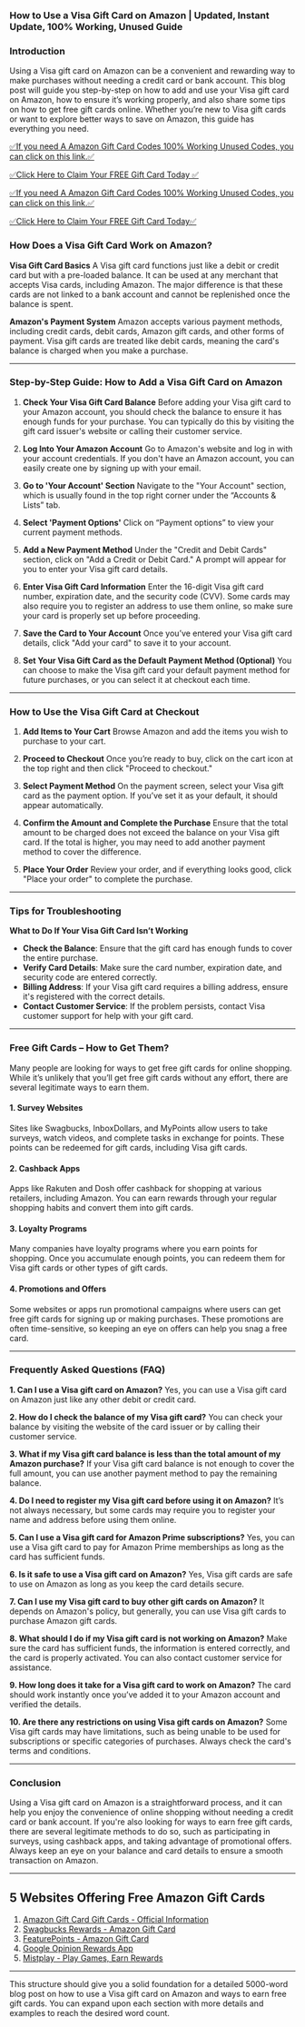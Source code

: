 ### How to Use a Visa Gift Card on Amazon | Updated, Instant Update, 100% Working, Unused Guide
### Introduction
Using a Visa gift card on Amazon can be a convenient and rewarding way to make purchases without needing a credit card or bank account. This blog post will guide you step-by-step on how to add and use your Visa gift card on Amazon, how to ensure it’s working properly, and also share some tips on how to get free gift cards online. Whether you’re new to Visa gift cards or want to explore better ways to save on Amazon, this guide has everything you need.

[✅If you need A Amazon Gift Card Codes 100% Working Unused Codes, you can click on this link.✅](https://dmfarid.com/allgiftcard/)

[✅Click Here to Claim Your FREE Gift Card Today ✅](https://dmfarid.com/allgiftcard/)

[✅If you need A Amazon Gift Card Codes 100% Working Unused Codes, you can click on this link.✅](https://dmfarid.com/allgiftcard/)

[✅Click Here to Claim Your FREE Gift Card Today✅](https://dmfarid.com/allgiftcard/)

### How Does a Visa Gift Card Work on Amazon?

**Visa Gift Card Basics**
A Visa gift card functions just like a debit or credit card but with a pre-loaded balance. It can be used at any merchant that accepts Visa cards, including Amazon. The major difference is that these cards are not linked to a bank account and cannot be replenished once the balance is spent.

**Amazon's Payment System**
Amazon accepts various payment methods, including credit cards, debit cards, Amazon gift cards, and other forms of payment. Visa gift cards are treated like debit cards, meaning the card's balance is charged when you make a purchase.

---

### Step-by-Step Guide: How to Add a Visa Gift Card on Amazon

1. **Check Your Visa Gift Card Balance**
   Before adding your Visa gift card to your Amazon account, you should check the balance to ensure it has enough funds for your purchase. You can typically do this by visiting the gift card issuer's website or calling their customer service.

2. **Log Into Your Amazon Account**
   Go to Amazon's website and log in with your account credentials. If you don't have an Amazon account, you can easily create one by signing up with your email.

3. **Go to 'Your Account' Section**
   Navigate to the "Your Account" section, which is usually found in the top right corner under the “Accounts & Lists” tab.

4. **Select 'Payment Options'**
   Click on “Payment options” to view your current payment methods.

5. **Add a New Payment Method**
   Under the "Credit and Debit Cards" section, click on "Add a Credit or Debit Card." A prompt will appear for you to enter your Visa gift card details.

6. **Enter Visa Gift Card Information**
   Enter the 16-digit Visa gift card number, expiration date, and the security code (CVV). Some cards may also require you to register an address to use them online, so make sure your card is properly set up before proceeding.

7. **Save the Card to Your Account**
   Once you’ve entered your Visa gift card details, click "Add your card" to save it to your account.

8. **Set Your Visa Gift Card as the Default Payment Method (Optional)**
   You can choose to make the Visa gift card your default payment method for future purchases, or you can select it at checkout each time.

---

### How to Use the Visa Gift Card at Checkout

1. **Add Items to Your Cart**
   Browse Amazon and add the items you wish to purchase to your cart.

2. **Proceed to Checkout**
   Once you’re ready to buy, click on the cart icon at the top right and then click "Proceed to checkout."

3. **Select Payment Method**
   On the payment screen, select your Visa gift card as the payment option. If you’ve set it as your default, it should appear automatically.

4. **Confirm the Amount and Complete the Purchase**
   Ensure that the total amount to be charged does not exceed the balance on your Visa gift card. If the total is higher, you may need to add another payment method to cover the difference.

5. **Place Your Order**
   Review your order, and if everything looks good, click "Place your order" to complete the purchase.

---

### Tips for Troubleshooting

**What to Do If Your Visa Gift Card Isn’t Working**
- **Check the Balance**: Ensure that the gift card has enough funds to cover the entire purchase.
- **Verify Card Details**: Make sure the card number, expiration date, and security code are entered correctly.
- **Billing Address**: If your Visa gift card requires a billing address, ensure it's registered with the correct details.
- **Contact Customer Service**: If the problem persists, contact Visa customer support for help with your gift card.

---

### Free Gift Cards – How to Get Them?

Many people are looking for ways to get free gift cards for online shopping. While it’s unlikely that you’ll get free gift cards without any effort, there are several legitimate ways to earn them.

#### 1. **Survey Websites**
Sites like Swagbucks, InboxDollars, and MyPoints allow users to take surveys, watch videos, and complete tasks in exchange for points. These points can be redeemed for gift cards, including Visa gift cards.

#### 2. **Cashback Apps**
Apps like Rakuten and Dosh offer cashback for shopping at various retailers, including Amazon. You can earn rewards through your regular shopping habits and convert them into gift cards.

#### 3. **Loyalty Programs**
Many companies have loyalty programs where you earn points for shopping. Once you accumulate enough points, you can redeem them for Visa gift cards or other types of gift cards.

#### 4. **Promotions and Offers**
Some websites or apps run promotional campaigns where users can get free gift cards for signing up or making purchases. These promotions are often time-sensitive, so keeping an eye on offers can help you snag a free card.

---

### Frequently Asked Questions (FAQ)

**1. Can I use a Visa gift card on Amazon?**
Yes, you can use a Visa gift card on Amazon just like any other debit or credit card.

**2. How do I check the balance of my Visa gift card?**
You can check your balance by visiting the website of the card issuer or by calling their customer service.

**3. What if my Visa gift card balance is less than the total amount of my Amazon purchase?**
If your Visa gift card balance is not enough to cover the full amount, you can use another payment method to pay the remaining balance.

**4. Do I need to register my Visa gift card before using it on Amazon?**
It’s not always necessary, but some cards may require you to register your name and address before using them online.

**5. Can I use a Visa gift card for Amazon Prime subscriptions?**
Yes, you can use a Visa gift card to pay for Amazon Prime memberships as long as the card has sufficient funds.

**6. Is it safe to use a Visa gift card on Amazon?**
Yes, Visa gift cards are safe to use on Amazon as long as you keep the card details secure.

**7. Can I use my Visa gift card to buy other gift cards on Amazon?**
It depends on Amazon's policy, but generally, you can use Visa gift cards to purchase Amazon gift cards.

**8. What should I do if my Visa gift card is not working on Amazon?**
Make sure the card has sufficient funds, the information is entered correctly, and the card is properly activated. You can also contact customer service for assistance.

**9. How long does it take for a Visa gift card to work on Amazon?**
The card should work instantly once you’ve added it to your Amazon account and verified the details.

**10. Are there any restrictions on using Visa gift cards on Amazon?**
Some Visa gift cards may have limitations, such as being unable to be used for subscriptions or specific categories of purchases. Always check the card's terms and conditions.

---

### Conclusion

Using a Visa gift card on Amazon is a straightforward process, and it can help you enjoy the convenience of online shopping without needing a credit card or bank account. If you're also looking for ways to earn free gift cards, there are several legitimate methods to do so, such as participating in surveys, using cashback apps, and taking advantage of promotional offers. Always keep an eye on your balance and card details to ensure a smooth transaction on Amazon.

---

## 5 Websites Offering Free Amazon Gift Cards

1. [Amazon Gift Card Gift Cards - Official Information](https://dmfarid.com/allgiftcard/)
2. [Swagbucks Rewards - Amazon Gift Card](https://dmfarid.com/allgiftcard/)
3. [FeaturePoints - Amazon Gift Card](https://dmfarid.com/amazon-free-gift-card/)
4. [Google Opinion Rewards App](https://dmfarid.com/amazon-free-gift-card/)
5. [Mistplay - Play Games, Earn Rewards](https://dmfarid.com/amazon-free-gift-card/)
---

This structure should give you a solid foundation for a detailed 5000-word blog post on how to use a Visa gift card on Amazon and ways to earn free gift cards. You can expand upon each section with more details and examples to reach the desired word count.

